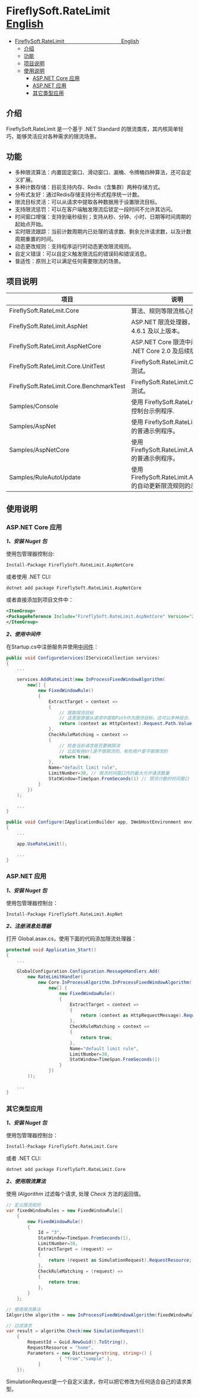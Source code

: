 # FireflySoft.RateLimit　　　　　　　　　　　[English](https://github.com/bosima/FireflySoft.RateLimit)

- [FireflySoft.RateLimit　　　　　　　　　　　English](#fireflysoftratelimitenglish)
  - [介绍](#介绍)
  - [功能](#功能)
  - [项目说明](#项目说明)
  - [使用说明](#使用说明)
    - [ASP.NET Core 应用](#aspnet-core-应用)
    - [ASP.NET 应用](#aspnet-应用)
    - [其它类型应用](#其它类型应用)

## 介绍
FireflySoft.RateLimit 是一个基于 .NET Standard 的限流类库，其内核简单轻巧，能够灵活应对各种需求的限流场景。

## 功能
* 多种限流算法：内置固定窗口、滑动窗口、漏桶、令牌桶四种算法，还可自定义扩展。
* 多种计数存储：目前支持内存、Redis（含集群）两种存储方式。
* 分布式友好：通过Redis存储支持分布式程序统一计数。
* 限流目标灵活：可以从请求中提取各种数据用于设置限流目标。
* 支持限流惩罚：可以在客户端触发限流后锁定一段时间不允许其访问。
* 时间窗口增强：支持到毫秒级别；支持从秒、分钟、小时、日期等时间周期的起始点开始。
* 实时限流跟踪：当前计数周期内已处理的请求数、剩余允许请求数，以及计数周期重置的时间。
* 动态更改规则：支持程序运行时动态更改限流规则。
* 自定义错误：可以自定义触发限流后的错误码和错误消息。
* 普适性：原则上可以满足任何需要限流的场景。

## 项目说明
| 项目                                     | 说明                                                   |
| ---------------------------------------- | ------------------------------------------------------ |
| FireflySoft.RateLmit.Core                | 算法、规则等限流核心控制程序。                           |
| FireflySoft.RateLimit.AspNet             | ASP.NET 限流处理器，支持 .NET 4.6.1 及以上版本。         |
| FireflySoft.RateLimit.AspNetCore         | ASP.NET Core 限流中间件，支持 .NET Core 2.0 及后续版本。 |
| FireflySoft.RateLimit.Core.UnitTest      | FireflySoft.RateLimit.Core 的单元测试。                 |
| FireflySoft.RateLimit.Core.BenchmarkTest | FireflySoft.RateLimit.Core 的基准测试。                 |
| Samples/Console                          | 使用 FireflySoft.RateLmit.Core 的控制台示例程序.          |
| Samples/AspNet                           | 使用 FireflySoft.RateLimit.AspNet 的普通示例程序。        |
| Samples/AspNetCore                       | 使用 FireflySoft.RateLimit.AspNetCore 的普通示例程序。    |
| Samples/RuleAutoUpdate                   | 使用 FireflySoft.RateLimit.AspNetCore 的自动更新限流规则的示例程序。 |

## 使用说明

### ASP.NET Core 应用

***1、安装 Nuget 包***

使用包管理器控制台:

```shell
Install-Package FireflySoft.RateLimit.AspNetCore
```

或者使用 .NET CLI:

```shell
dotnet add package FireflySoft.RateLimit.AspNetCore
```

或者直接添加到项目文件中：
```xml
<ItemGroup>
<PackageReference Include="FireflySoft.RateLimit.AspNetCore" Version="2.*" />
</ItemGroup>
```

***2、使用中间件***

在Startup.cs中注册服务并使用[中间件](https://docs.microsoft.com/en-us/aspnet/core/fundamentals/middleware/?view=aspnetcore-3.1)：

```csharp
public void ConfigureServices(IServiceCollection services)
{
    ...

    services.AddRateLimit(new InProcessFixedWindowAlgorithm(
        new[] {
            new FixedWindowRule()
            {
                ExtractTarget = context =>
                {
                    // 提取限流目标
                    // 这里是直接从请求中提取Path作为限流目标，还可以多种组合，甚至去远程查询一些数据
                    return (context as HttpContext).Request.Path.Value;
                },
                CheckRuleMatching = context =>
                {
                    // 检查当前请求是否要做限流
                    // 比如有些Url是不做限流的、有些用户是不做限流的
                    return true;
                },
                Name="default limit rule",
                LimitNumber=30, // 限流时间窗口内的最大允许请求数量
                StatWindow=TimeSpan.FromSeconds(1) // 限流计数的时间窗口
            }
        })
    );

    ...
}

public void Configure(IApplicationBuilder app, IWebHostEnvironment env)
{
    ...

    app.UseRateLimit();

    ...
}
```

### ASP.NET 应用

***1、安装 Nuget 包***

使用包管理器控制台：

```shell
Install-Package FireflySoft.RateLimit.AspNet
```

***2、注册消息处理器***

打开 Global.asax.cs，使用下面的代码添加限流处理器：

```csharp
protected void Application_Start()
{
    ...

    GlobalConfiguration.Configuration.MessageHandlers.Add(
        new RateLimitHandler(
            new Core.InProcessAlgorithm.InProcessFixedWindowAlgorithm(
                new[] {
                    new FixedWindowRule()
                    {
                        ExtractTarget = context =>
                        {
                            return (context as HttpRequestMessage).RequestUri.AbsolutePath;
                        },
                        CheckRuleMatching = context =>
                        {
                            return true;
                        },
                        Name="default limit rule",
                        LimitNumber=30,
                        StatWindow=TimeSpan.FromSeconds(1)
                    }
                })
        ));

    ...
}
```

### 其它类型应用

***1、安装 Nuget 包***

使用包管理器控制台：

```shell
Install-Package FireflySoft.RateLimit.Core
```

或者 .NET CLI:

```shell
dotnet add package FireflySoft.RateLimit.Core
```

***2、使用限流算法***

使用 *IAlgorithm* 过滤每个请求, 处理 *Check* 方法的返回值。

```csharp
// 定义限流规则
var fixedWindowRules = new FixedWindowRule[]
    {
        new FixedWindowRule()
        {
            Id = "3",
            StatWindow=TimeSpan.FromSeconds(1),
            LimitNumber=30,
            ExtractTarget = (request) =>
            {
                return (request as SimulationRequest).RequestResource;
            },
            CheckRuleMatching = (request) =>
            {
                return true;
            },
        }
    };

// 使用限流算法
IAlgorithm algorithm = new InProcessFixedWindowAlgorithm(fixedWindowRules);

// 过滤请求
var result = algorithm.Check(new SimulationRequest()
    {
        RequestId = Guid.NewGuid().ToString(),
        RequestResource = "home",
        Parameters = new Dictionary<string, string>() {
                    { "from","sample" },
            }
    });
```

SimulationRequest是一个自定义请求，你可以把它修改为任何适合自己的请求类型。